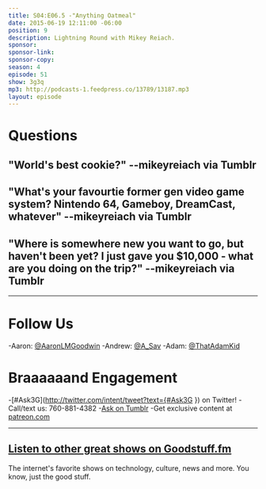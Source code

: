 ```yaml
---
title: S04:E06.5 -"Anything Oatmeal"
date: 2015-06-19 12:11:00 -06:00
position: 9
description: Lightning Round with Mikey Reiach.
sponsor: 
sponsor-link: 
sponsor-copy: 
season: 4
episode: 51
show: 3g3q
mp3: http://podcasts-1.feedpress.co/13789/13187.mp3
layout: episode
---
```


# Questions

## "World's best cookie?" --mikeyreiach via Tumblr

## "What's your favourtie former gen video game system? Nintendo 64, Gameboy, DreamCast, whatever" --mikeyreiach via Tumblr

## "Where is somewhere new you want to go, but haven't been yet? I just gave you $10,000 ‐ what are you doing on the trip?" --mikeyreiach via Tumblr

***

# Follow Us
-Aaron: [@AaronLMGoodwin](http://twitter.com/aaronlmgoodwin)
-Andrew: [@A_Sav](http://twitter.com/a_sav)
-Adam: [@ThatAdamKid](http://twitter.com/thatadamkid)

# Braaaaaand Engagement
-[#Ask3G](http://twitter.com/intent/tweet?text={#Ask3G }) on Twitter!
-Call/text us: 760-881-4382
-[Ask on Tumblr](http://3g3q.co/ask)
-Get exclusive content at [patreon.com](http://www.patreon.com/3g3q)

***

## [Listen to other great shows on Goodstuff.fm](http://goodstuff.fm/)
The internet's favorite shows on technology, culture, news and more. You know, just the good stuff.

